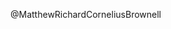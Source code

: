 @MatthewRichardCorneliusBrownell


<!---
MatthewRichardCorneliusBrownell/MatthewRichardCorneliusBrownell is a ✨ special ✨ repository because its `README.md` (this file) appears on your GitHub profile.
You can click the Preview link to take a look at your changes.
--->
